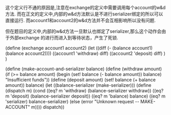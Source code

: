 这个定义行不通的原因是,注意在exchange的定义中需要调用每个account的w&d方法.
而在正文的定义中,内部的w&d方法默认是不进行serializer绑定的所以可以直接运行.
而account1和account2的w&d方法并不会互相影响所以没有问题.

但在题目的定义中,内部的w&d方法一旦默认也绑定了serializer,那么这个动作会由于外部exchange
的进行而进入到等待状态，产生了死锁.

(define (exchange account1 account2)
  (let ((diff (- (balance account1) (balance account2))))
    ((account1 'withdraw) diff)
    ((account2 'deposit) diff)
  )
)

(define (make-account-and-serializer balance)
  (define (withdraw amount)
    (if (>= balance amount)
        (begin (set! balance (- balance amount))
               balance)
        "Insufficient funds"))
  (define (deposit amount)
    (set! balance (+ balance amount))
    balance)
  (let ((balance-serializer (make-serializer)))
    (define (dispatch m)
      (cond ((eq? m 'withdraw) (balance-serializer withdraw))
            ((eq? m 'deposit) (balance-serializer deposit))
            ((eq? m 'balance) balance)
            ((eq? m 'serializer) balance-serializer)
            (else (error "Unknown request -- MAKE-ACCOUNT"
                         m))))
    dispatch))
